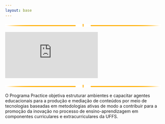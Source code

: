 ```yaml
---
layout: base
---
```

<img id="sublinhado" src="assets/imgs/sublinhado.png"><img>

<iframe id="video" src="https://www.youtube.com/embed/V6kS3fPytiQ" frameborder="0" allow="accelerometer; autoplay; encrypted-media; gyroscope; picture-in-picture" allowfullscreen></iframe>

<img id="sublinhado" src="assets/imgs/sublinhado.png"><img>

<article class="text-justify text-dark my-3">
    <p>O Programa Practice objetiva estruturar ambientes e capacitar agentes educacionais para a produção e mediação de conteúdos por meio de tecnologias baseadas em metodologias ativas de modo a contribuir para a promoção da inovação no processo de ensino-aprendizagem em componentes curriculares e extracurriculares da UFFS.</p>
</article>
